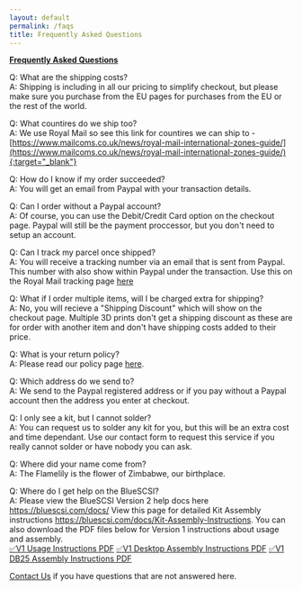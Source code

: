 ```yaml
---
layout: default
permalink: /faqs
title: Frequently Asked Questions
---
```


<b><u>Frequently Asked Questions</u></b>

Q: What are the shipping costs?<br>
A: Shipping is including in all our pricing to simplify checkout, but please make sure you purchase from the EU pages for purchases from the EU or the rest of the world.

Q: What countires do we ship too?<br>
A: We use Royal Mail so see this link for countires we can ship to - [https://www.mailcoms.co.uk/news/royal-mail-international-zones-guide/](https://www.mailcoms.co.uk/news/royal-mail-international-zones-guide/){:target="_blank"}

Q: How do I know if my order succeeded?<br>
A: You will get an email from Paypal with your transaction details.

Q: Can I order without a Paypal account?<br>
A: Of course, you can use the Debit/Credit Card option on the checkout page. Paypal will still be the payment proccessor, but you don't need to setup an account.

Q: Can I track my parcel once shipped?<br>
A: You will receive a tracking number via an email that is sent from Paypal. This number with also show within Paypal under the transaction. Use this on the Royal Mail tracking page [here](https://www.royalmail.com/track-your-item#/)

Q: What if I order multiple items, will I be charged extra for shipping?<br>
A: No, you will recieve a "Shipping Discount" which will show on the checkout page. Multiple 3D prints don't get a shipping discount as these are for order with another item and don't have shipping costs added to their price.

Q: What is your return policy?<br>
A: Please read our policy page [here](/return).

Q: Which address do we send to?<br>
A: We send to the Paypal registered address or if you pay without a Paypal account then the address you enter at checkout.

Q: I only see a kit, but I cannot solder?<br>
A: You can request us to solder any kit for you, but this will be an extra cost and time dependant. Use our contact form to request this service if you really cannot solder or have nobody you can ask.

Q: Where did your name come from?<br>
A: The Flamelily is the flower of Zimbabwe, our birthplace.

Q: Where do I get help on the BlueSCSI?<br>
A: Please view the BlueSCSI Version 2 help docs here <a href="https://bluescsi.com/docs/" target="_blank">https://bluescsi.com/docs/</a> View this page for detailed Kit Assembly instructions <a href="https://bluescsi.com/docs/Kit-Assembly-Instructions" target="_blank">https://bluescsi.com/docs/Kit-Assembly-Instructions</a>. You can also download the PDF files below for Version 1 instructions about usage and assembly.
<br>
<a href="/assets/pdfs/BlueSCSI_Instructions.pdf" target="_blank">&#9989;V1 Usage Instructions PDF</a>
<a href="/assets/pdfs/BlueSCSI_assembly.pdf" target="_blank">&#9989;V1 Desktop Assembly Instructions PDF</a>
<a href="/assets/pdfs/BlueSCSI_Assembly_DB25.pdf" target="_blank">&#9989;V1 DB25 Assembly Instructions PDF</a>

[Contact Us](/contact) if you have questions that are not answered here.